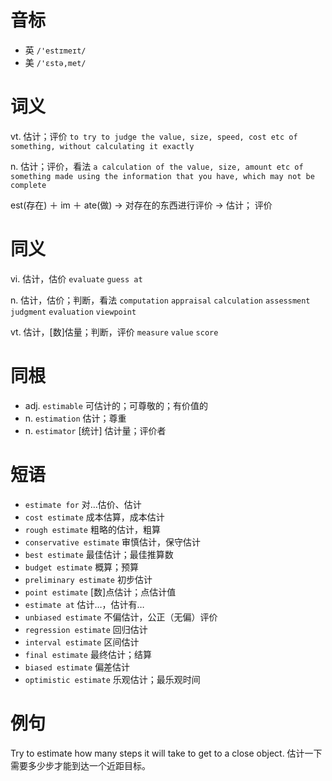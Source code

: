 # 音标

- 英 `/'estɪmeɪt/`
- 美 `/'ɛstə,met/`

# 词义

vt. 估计；评价
`to try to judge the value, size, speed, cost etc of something, without calculating it exactly`

n. 估计；评价，看法
`a calculation of the value, size, amount etc of something made using the information that you have, which may not be complete`



est(存在) ＋ im ＋ ate(做) → 对存在的东西进行评价 → 估计； 评价

# 同义

vi. 估计，估价
`evaluate` `guess at`

n. 估计，估价；判断，看法
`computation` `appraisal` `calculation` `assessment` `judgment` `evaluation` `viewpoint`

vt. 估计，[数]估量；判断，评价
`measure` `value` `score`

# 同根

- adj. `estimable` 可估计的；可尊敬的；有价值的
- n. `estimation` 估计；尊重
- n. `estimator` [统计] 估计量；评价者

# 短语

- `estimate for` 对…估价、估计
- `cost estimate` 成本估算，成本估计
- `rough estimate` 粗略的估计，粗算
- `conservative estimate` 审慎估计，保守估计
- `best estimate` 最佳估计；最佳推算数
- `budget estimate` 概算；预算
- `preliminary estimate` 初步估计
- `point estimate` [数]点估计；点估计值
- `estimate at` 估计…，估计有…
- `unbiased estimate` 不偏估计，公正（无偏）评价
- `regression estimate` 回归估计
- `interval estimate` 区间估计
- `final estimate` 最终估计；结算
- `biased estimate` 偏差估计
- `optimistic estimate` 乐观估计；最乐观时间

# 例句

Try to estimate how many steps it will take to get to a close object.
估计一下需要多少步才能到达一个近距目标。


